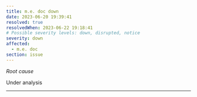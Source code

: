 ```yaml
---
title: m.e. doc down
date: 2023-06-20 19:39:41
resolved: true
resolvedWhen: 2023-06-22 19:18:41
# Possible severity levels: down, disrupted, notice
severity: down
affected:
  - m.e. doc
section: issue
---
```


*Root cause*

Under analysis

---


